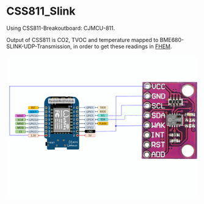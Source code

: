 # CSS811_Slink

Using CSS811-Breakoutboard: CJMCU-811.

Output of CSS811 is CO2, TVOC and temperature   mapped to BME680-SLINK-UDP-Transmission, in order to 
get these readings in [FHEM](https://forum.fhem.de/index.php). 

![CSS_WemosD1](https://github.com/juergs/CSS811_Slink/blob/master/Wemos_D1_CSS811.png)




